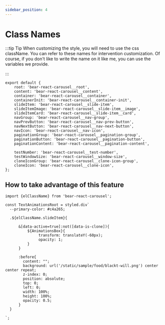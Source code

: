 ```yaml
---
sidebar_position: 4
---
```


# Class Names

:::tip Tip
When customizing the style, you will need to use the css className. You can refer to these names for intervention customization. Of course, if you don't like to write the name on it like me, you can use the variables we provide.

:::

```tsx
export default {
    root: 'bear-react-carousel__root',
    content: 'bear-react-carousel__content',
    container: 'bear-react-carousel__container',
    containerInit: 'bear-react-carousel__container-init',
    slideItem: 'bear-react-carousel__slide-item',
    slideItemImage: 'bear-react-carousel__slide-item__image',
    slideItemCard: 'bear-react-carousel__slide-item__card',
    navGroup: 'bear-react-carousel__nav-group',
    navPrevButton: 'bear-react-carousel__nav-prev-button',
    navNextButton: 'bear-react-carousel__nav-next-button',
    navIcon: 'bear-react-carousel__nav-icon',
    paginationGroup: 'bear-react-carousel__pagination-group',
    paginationButton: 'bear-react-carousel__pagination-button',
    paginationContent: 'bear-react-carousel__pagination-content',

    testNumber: 'bear-react-carousel__test-number',
    testWindowSize: 'bear-react-carousel__window-size',
    cloneIconGroup: 'bear-react-carousel__clone-icon-group',
    cloneIcon: 'bear-react-carousel__clone-icon',
};
```

## How to take advantage of this feature

```tsx
import {elClassName} from 'bear-react-carousel';

const TextAnimationsRoot = styled.div`
  --primary-color: #c4a265;

  .${elClassName.slideItem}{
  
      &[data-active=true]:not([data-is-clone]){
          ${AnimationsBox}{
               transform: translateY(-60px);
               opacity: 1;
          }
      } 
      
      :before{
        content: "";
        background: url('/static/sample/food/blackt-will.png') center center repeat;
        z-index: 0;
        position: absolute;
        top: 0;
        left: 0;
        width: 100%;
        height: 100%;
        opacity: 0.5;
      }
  }
  
`;
```
